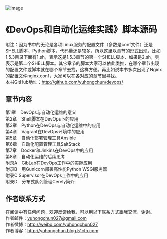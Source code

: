 ![image](https://github.com/yuhongchun/devops/blob/master/screenhot/image001.jpg)


《DevOps和自动化运维实践》脚本源码
========================================
附注：因为书中的无论是各项Linux服务的配置文件（多数是conf文件）还是SHELL脚本、Python脚本，代码量还是较多，所以这里以章节的形式出现，比如1.5.3目录下面有1.sh，表示这是1.5.3章节的第一个SHELL脚本，如果是2.sh，则表示是第二个SHELL脚本。其它章节的脚本大家可以依此类推，在哪个章节出现的配置文件或脚本就在哪个章节去找，这样方便。再比如说本书多次出现了Nginx的配置文件nginx.conf，大家可以在各对应的章节里寻找。<br>
本书GitHub地址：http://github.com/yuhongchun/devops/

章节内容
----------------------------------------
第1章　DevOps与自动化运维的意义<br>
第2章　Shell脚本在DevOps下的应用<br>
第3章　Python在DevOps与自动化运维中的应用<br>
第4章　Vagrant在DevOps环境中的应用<br>
第5章　自动化部署管理工具Ansible<br>
第6章　自动化配置管理工具SaltStack<br>
第7章　Docker和Jinkins在DevOps中的应用<br>
第8章　自动化运维的后续思考<br>
附录A　GibLab在DevOps工作中的实际应用<br>
附录B　用Gunicorn部署高性能Python WSGI服务器<br>
附录C  Supervisor在DevOps工作中的应用<br>
附录D　分布式队列管理Cerely简介<br>


作者联系方式
-----------------------------------------
在阅读中有任何问题，欢迎反馈给我，可以用以下联系方式跟我交流，谢谢。<br> 
作者邮件：yuhongchun027@gmail.com<br> 
作者微博：http://weibo.com/yuhongchun027<br> 
作者博客：http://yuhongchun.blog.51cto.com<br> 

